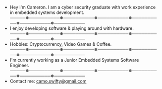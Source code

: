 - Hey I'm Cameron. I am a cyber security graduate with work experience in embedded systems development.
─────❅──────────❅──────────❅──────────❅──────────❅──────────❅──────────
- I enjoy developing software & playing around with hardware.
─────❅──────────❅──────────❅──────────❅──────────❅──────────❅──────────
- Hobbies: Cryptocurrency, Video Games & Coffee.
─────❅──────────❅──────────❅──────────❅──────────❅──────────❅──────────
- I'm currently working as a Junior Embedded Systems Software Engineer.
─────❅──────────❅──────────❅──────────❅──────────❅──────────❅──────────
- Contact me: camo.swifty@gmail.com

<!---
camswift/camswift is a ✨ special ✨ repository because its `README.md` (this file) appears on your GitHub profile.
You can click the Preview link to take a look at your changes.
--->
